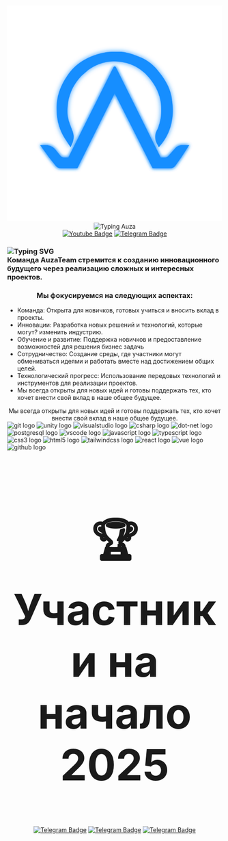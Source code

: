 <div align="center" class="container">
    <img src="logoAUZA.svg">
</div>
<div id="views" align="center">
    <img src="https://readme-typing-svg.demolab.com?font=Fira+Code&size=33&pause=1000&color=F7F7F7&center=true&vCenter=true&repeat=false&width=435&lines=%F0%9F%91%8BHello+from+AuzaTeam" alt="Typing Auza" />
</div>
<div align="center">
    <a href="auzateaminc@gmail.com"><img src="https://img.shields.io/badge/Gmail-red?style=for-the-badge&logo=gmail&logoColor=white" alt="Youtube Badge"></a>
    <a href="https://t.me/n1_3ro"><img src="https://img.shields.io/badge/Telegram-blue?style=for-the-badge&logo=telegram&logoColor=white" alt="Telegram Badge"></a>
</div>
<div align="center">
    <h3 align="left">
  <img src="https://readme-typing-svg.demolab.com?font=Fira+Code&pause=1000&vCenter=true&random=true&width=330&lines=%D0%A1%D0%B0%D0%BF+%D0%BE%D1%82+AuzaTeam;FearFusion+Games+%7C+AuzaTeam" alt="Typing SVG" /><br>
  Команда AuzaTeam стремится к созданию инновационного будущего через реализацию сложных и интересных проектов.
</h3>
<h3>Мы фокусируемся на следующих аспектах:</h3>
<ul align="left">
    <li>Команда: Открыта для новичков, готовых учиться и вносить вклад в проекты.</li>
    <li>Инновации: Разработка новых решений и технологий, которые могут? изменить индустрию.</li>
    <li>Обучение и развитие: Поддержка новичков и предоставление возможностей для решения бизнес задачь</li>
    <li>Сотрудничество: Создание среды, где участники могут обмениваться идеями и работать вместе над достижением общих целей.</li>
    <li>Технологический прогресс: Использование передовых технологий и инструментов для реализации проектов.</li>
    <li>Мы всегда открыты для новых идей и готовы поддержать тех, кто хочет внести свой вклад в наше общее будущее.</li>
</ul>
Мы всегда открыты для новых идей и готовы поддержать тех, кто хочет внести свой вклад в наше общее будущее.

<div align="left">
    <img src="https://skillicons.dev/icons?i=git" height="45" alt="git logo"  />
    <img src="https://skillicons.dev/icons?i=unity" height="45" alt="unity logo"  />
    <img src="https://skillicons.dev/icons?i=visualstudio" height="45" alt="visualstudio logo"  />
    <img src="https://skillicons.dev/icons?i=cs" height="45" alt="csharp logo"  />
    <img src="https://skillicons.dev/icons?i=dotnet" height="45" alt="dot-net logo"  />
    <img src="https://skillicons.dev/icons?i=postgres" height="45" alt="postgresql logo"  />
    <img src="https://skillicons.dev/icons?i=vscode" height="45" alt="vscode logo"  />
    <img src="https://skillicons.dev/icons?i=js" height="45" alt="javascript logo"  />
    <img src="https://skillicons.dev/icons?i=ts" height="45" alt="typescript logo"  />
    <img src="https://skillicons.dev/icons?i=css" height="45" alt="css3 logo"  />
    <img src="https://skillicons.dev/icons?i=html" height="45" alt="html5 logo"  />
    <img src="https://skillicons.dev/icons?i=tailwind" height="45" alt="tailwindcss logo"  />
    <img src="https://skillicons.dev/icons?i=react" height="45" alt="react logo"  />
    <img src="https://skillicons.dev/icons?i=vue" height="45" alt="vue logo"  />
    <img src="https://skillicons.dev/icons?i=github" height="45" alt="github logo"  />
</div>
</div>  
<div align="center">
    <h2 style="font-size:100px">🏆 Участники на начало 2025</h2>
    <a href="https://github.com/n13ro" target="_blank"><img src="https://github-widgetbox.vercel.app/api/profile?username=n13ro&data=followers,repositories,stars,commits" alt="Telegram Badge"></a>
    <a href="https://github.com/Ypags" target="_blank"><img src="https://github-widgetbox.vercel.app/api/profile?username=Ypags&data=followers,repositories,stars,commits" alt="Telegram Badge"></a>
    <a href="https://github.com/Zzerud" target="_blank"> <img src="https://github-widgetbox.vercel.app/api/profile?username=Zzerud&data=followers,repositories,stars,commits" alt="Telegram Badge"></a>
</div>

